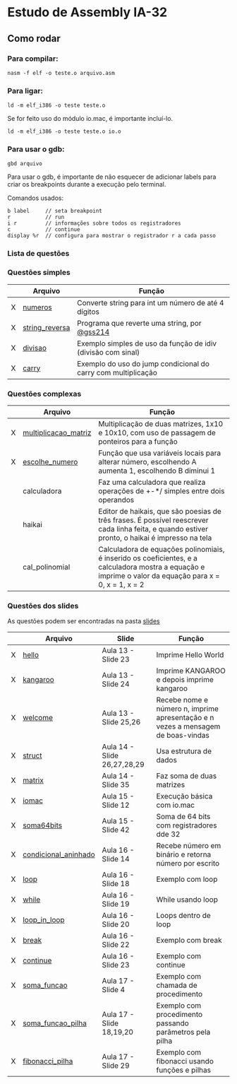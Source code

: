 # Estudo de Assembly IA-32

## Como rodar

### Para compilar:

```console
nasm -f elf -o teste.o arquivo.asm
```

### Para ligar:

```console
ld -m elf_i386 -o teste teste.o
```

Se for feito uso do módulo io.mac, é importante incluí-lo.

```console
ld -m elf_i386 -o teste teste.o io.o
```

### Para usar o  gdb:

```console
gbd arquivo
```

Para usar o gdb, é importante de não esquecer de  adicionar labels para criar os breakpoints durante a execução pelo terminal.

Comandos usados:
```
b label     // seta breakpoint
r           // run
i r         // informações sobre todos os registradores
c           // continue
display %r  // configura para mostrar o registrador r a cada passo
```

### Lista de questões
### Questões simples

|   |Arquivo    |Função |
|-  |-          |-      |
|X  |[numeros](./simples/numeros.asm)|Converte string para int um número de até 4 dígitos|
|X  |[string_reversa](./simples/string_reversa.asm)|Programa que reverte uma string, por [@gss214](https://github.com/gss214)|
|X  |[divisao](./simples/divisao.asm)|Exemplo simples de uso da função de idiv (divisão com sinal)|
|X  |[carry](./simples/carry.asm)|Exemplo do uso do jump condicional do carry com multiplicação|

### Questões complexas
|   |Arquivo    |Função |
|-  |-          |-      |
|X  |[multiplicacao_matriz](./complexas/multiplicacao_matriz.asm)|Multiplicação de duas matrizes, 1x10 e 10x10, com uso de passagem de ponteiros para a função|
|X  |[escolhe_numero](./complexas/escolhe_numero.asm)|Função que usa variáveis locais para alterar número, escolhendo A aumenta 1, escolhendo B diminui 1|
|   |calculadora|Faz uma calculadora que realiza operações de +-*/ simples entre dois operandos|
|   |haikai|Editor de haikais, que são poesias de três frases. É possível reescrever cada linha feita, e quando estiver pronto, o haikai é impresso na tela|
|   |cal_polinomial|Calculadora de equações polinomiais, é inserido os coeficientes, e a calculadora mostra a equação e imprime o valor da equação para x = 0, x = 1, x = 2|

### Questões dos slides
As questões podem ser encontradas na pasta [slides](./slides/)

|   |Arquivo    |Slide  |Função |
|-  |-          |-      |-      |
|X  |[hello](./slides/hello.asm)|Aula 13 - Slide 23|Imprime Hello World|
|X  |[kangaroo](./slides/kangaroo.asm)|Aula 13 - Slide 24|Imprime KANGAROO e depois imprime kangaroo|
|X  |[welcome](./slides/welcome.asm)|Aula 13 - Slide 25,26|Recebe nome e número n, imprime apresentação e n vezes a mensagem de boas-vindas|
|X  |[struct](./slides/struct.asm)|Aula 14 - Slide 26,27,28,29|Usa estrutura de dados|
|X  |[matrix](./slides/matrix.asm)|Aula 14 - Slide 35|Faz soma de duas matrizes|
|X  |[iomac](./slides/iomac.asm)|Aula 15 - Slide 12|Execução básica com io.mac|
|X  |[soma64bits](./slides/soma64bits.asm)|Aula 15 - Slide 42|Soma de 64 bits com registradores dde 32|
|X  |[condicional_aninhado](./slides/condicional_aninhado.asm)|Aula 16 - Slide 14|Recebe número em binário e retorna número por escrito|
|X  |[loop](./slides/loop.asm)|Aula 16 - Slide 18|Exemplo com loop|
|X  |[while](./slides/while.asm)|Aula 16 - Slide 19|While usando loop|
|X  |[loop_in_loop](./slides/loop_in_loop.asm)|Aula 16 - Slide 20|Loops dentro de loop|
|X  |[break](./slides/break.asm)|Aula 16 - Slide 22|Exemplo com break|
|X  |[continue](./slides/continue.asm)|Aula 16 - Slide 23|Exemplo com continue|
|X  |[soma_funcao](./slides/soma_funcao.asm)|Aula 17 - Slide 4|Exemplo com chamada de procedimento|
|X  |[soma_funcao_pilha](./slides/soma_funcao_pilha.asm)|Aula 17 - Slide 18,19,20|Exemplo com procedimento passando parâmetros pela pilha|
|X  |[fibonacci_pilha](./slides/fibonacci_pilha.asm)|Aula 17 - Slide 29|Exemplo com fibonacci usando funções e pilhas|
